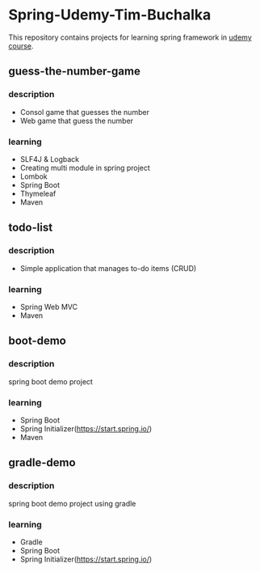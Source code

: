 # Spring-Udemy-Tim-Buchalka

This repository contains projects for learning spring framework in <a href="https://www.udemy.com/course/java-spring-framework-masterclass/">udemy course</a>.

## guess-the-number-game
### description
- Consol game that guesses the number
- Web game that guess the number

### learning
- SLF4J & Logback
- Creating multi module in spring project
- Lombok
- Spring Boot
- Thymeleaf
- Maven

## todo-list
### description
- Simple application that manages to-do items (CRUD)

### learning
- Spring Web MVC
- Maven

## boot-demo
### description
spring boot demo project

### learning
- Spring Boot
- Spring Initializer(https://start.spring.io/)
- Maven

## gradle-demo
### description
spring boot demo project using gradle

### learning
- Gradle
- Spring Boot
- Spring Initializer(https://start.spring.io/)
